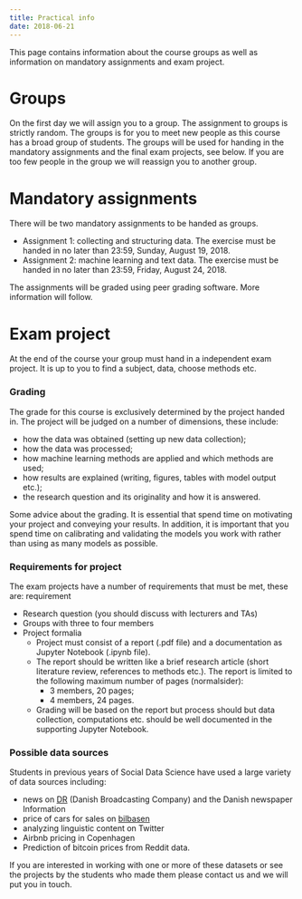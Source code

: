 ```yaml
---
title: Practical info
date: 2018-06-21
---
```


This page contains information about the course groups as well as information on mandatory assignments and exam project.


# Groups

On the first day we will assign you to a group. The assignment to groups is strictly random. The groups is for you to meet new people as this course has a broad group of students. The groups will be used for handing in the mandatory assignments and the final exam projects, see below. If you are too few people in the group we will reassign you to another group.


# Mandatory assignments

There will be two mandatory assignments to be handed as groups.

- Assignment 1: collecting and structuring data. The exercise must be handed in no later than 23:59, Sunday, August 19, 2018.
- Assignment 2: machine learning and text data. The exercise must be handed in no later than 23:59, Friday, August 24, 2018.

The assignments will be graded using peer grading software. More information will follow.

# Exam project

At the end of the course your group must hand in a independent exam project. It is up to you to find a subject, data, choose methods etc.

### Grading
The grade for this course is exclusively determined by the project handed in. The project will be judged on a number of dimensions, these include:

- how the data was obtained (setting up new data collection);
- how the data was processed;
- how machine learning methods are applied and which methods are used;
- how results are explained (writing, figures, tables with model output etc.);
- the research question and its originality and how it is answered.

Some advice about the grading. It is essential that spend time on motivating your project and conveying your results. In addition, it is important that you spend time on calibrating and validating the models you work with rather than using as many models as possible.

### Requirements for project

The exam projects have a number of requirements that must be met, these are: requirement

- Research question (you should discuss with lecturers and TAs)
- Groups with three to four members
- Project formalia
  - Project must consist of a report (.pdf file) and a documentation as Jupyter Notebook (.ipynb file).
  - The report should be written like a brief research article (short literature review, references to methods etc.). The report is limited to the following maximum number of pages (normalsider):
    - 3 members, 20 pages;
    - 4 members, 24 pages.
  - Grading will be based on the report but process should but data collection, computations etc. should be well documented in the supporting Jupyter Notebook.


### Possible data sources

Students in previous years of Social Data Science have used a large variety of data sources including:

- news on [DR](dr.dk) (Danish Broadcasting Company) and the Danish newspaper Information
- price of cars for sales on [bilbasen](bilbasen.dk)
- analyzing linguistic content on Twitter
- Airbnb pricing in Copenhagen
- Prediction of bitcoin prices from Reddit data.

If you are interested in working with one or more of these datasets or see the projects by the students who made them please contact us and we will put you in touch.
